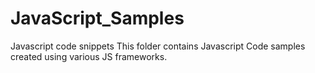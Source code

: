 # JavaScript_Samples
Javascript code snippets
This folder contains Javascript Code samples created using various JS frameworks.
